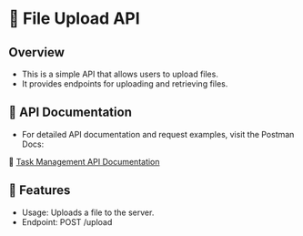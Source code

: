 # 📝 File Upload API

## Overview
- This is a simple API that allows users to upload files.
- It provides endpoints for uploading and retrieving files.


## 📌 API Documentation
- For detailed API documentation and request examples, visit the Postman Docs:

🔗 [Task Management API Documentation](https://documenter.getpostman.com/view/41829239/2sAYdio9t6)

## 🚀 Features
- Usage: Uploads a file to the server.
- Endpoint: POST /upload


